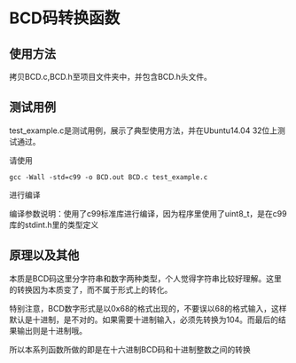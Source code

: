# BCD码转换函数 #
## 使用方法 ##
拷贝BCD.c,BCD.h至项目文件夹中，并包含BCD.h头文件。
## 测试用例 ##
test_example.c是测试用例，展示了典型使用方法，并在Ubuntu14.04 32位上测试通过。

请使用

`gcc -Wall -std=c99 -o BCD.out BCD.c test_example.c`

进行编译

编译参数说明：使用了c99标准库进行编译，因为程序里使用了uint8_t，是在c99库的stdint.h里的类型定义
## 原理以及其他 ##
本质是BCD码这里分字符串和数字两种类型，个人觉得字符串比较好理解。这里的转换因为本质变了，而不属于形式上的转化。

特别注意，BCD数字形式是以0x68的格式出现的，不要误以68的格式输入，这样默认是十进制，是不对的。如果需要十进制输入，必须先转换为104。而最后的结果输出则是十进制哦。

所以本系列函数所做的即是在十六进制BCD码和十进制整数之间的转换
